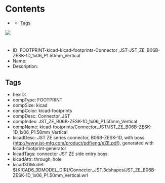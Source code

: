 



Contents
========

* [](#)
	* [Tags](#tags)
  
![][im]
# 

- ID: FOOTPRINT-kicad-kicad-footprints-Connector_JST-JST_ZE_B06B-ZESK-1D_1x06_P1.50mm_Vertical
- Name: 
- Description: 

## Tags

- hexID: 
- oompType: FOOTPRINT
- oompSize: kicad
- oompColor: kicad-footprints
- oompDesc: Connector_JST
- oompIndex: JST_ZE_B06B-ZESK-1D_1x06_P1.50mm_Vertical
- oompName: kicad-footprints/Connector_JST/JST_ZE_B06B-ZESK-1D_1x06_P1.50mm_Vertical
- kicadDesc: JST ZE series connector, B06B-ZESK-1D, with boss (http://www.jst-mfg.com/product/pdf/eng/eZE.pdf), generated with kicad-footprint-generator
- kicadTags: connector JST ZE side entry boss
- kicadAttr: through_hole
- kicad3DModel: ${KICAD6_3DMODEL_DIR}/Connector_JST.3dshapes/JST_ZE_B06B-ZESK-1D_1x06_P1.50mm_Vertical.wrl



[im]: image.png

